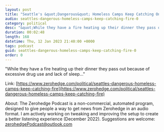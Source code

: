 ```yaml
---
layout: post
title: "Seattle's &quot;Dangerous&quot; Homeless Camps Keep Catching On Fire"
audio: seattles-dangerous-homeless-camps-keep-catching-fire-0
category: political
desc: "&quot;While they have a fire heating up their dinner they pass out because of excessive drug use and lack of sleep...&quot;"
duration: 00:02:48
length: 168
datetime: Thu, 12 Jan 2023 21:40:00 +0000
tags: podcast
guid: seattles-dangerous-homeless-camps-keep-catching-fire-0
order: 0
---
```

&quot;While they have a fire heating up their dinner they pass out because of excessive drug use and lack of sleep...&quot;

Link: [https://www.zerohedge.com/political/seattles-dangerous-homeless-camps-keep-catching-fire](https://www.zerohedge.com/political/seattles-dangerous-homeless-camps-keep-catching-fire)

About: The Zerohedge Podcast is a non-commercial, automated program, designed to give people a way to get news from Zerohedge in an audio format.  I am actively working on tweaking and improving the setup to create a better listening experience (December 2022).  Suggestions are welcome: [zerohedgePodcast@outlook.com](mailto:zerohedgePodcast@outlook.com)